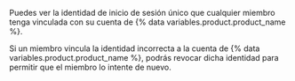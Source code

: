 Puedes ver la identidad de inicio de sesión único que cualquier miembro tenga vinculada con su cuenta de {% data variables.product.product_name %}.

Si un miembro vincula la identidad incorrecta a la cuenta de {% data variables.product.product_name %}, podrás revocar dicha identidad para permitir que el miembro lo intente de nuevo.
